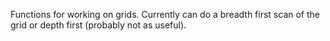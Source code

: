 
Functions for working on grids.  Currently can do a breadth first scan
of the grid or depth first (probably not as useful).
